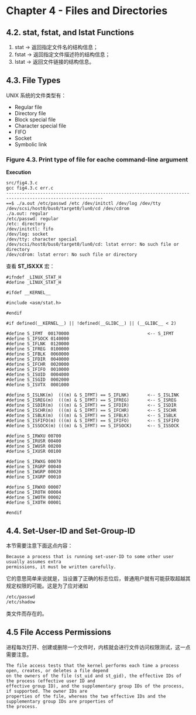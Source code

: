 # Chapter 4 - Files and Directories

## 4.2. stat, fstat, and lstat Functions

 1. stat  -> 返回指定文件名的结构信息；
 2. fstat -> 返回指定文件描述符的结构信息；
 3. lstat -> 返回文件链接的结构信息。

## 4.3. File Types
UNIX 系统的文件类型有：

 * Regular file
 * Directory file
 * Block special file
 * Character special file
 * FIFO
 * Socket
 * Symbolic link

### Figure 4.3. Print type of file for eache command-line argument

**Execution**

    src/fig4.3.c
    gcc fig4.3.c err.c
    -----------------------------------------------------------------------------------------------------------
    ==$ ./a.out /etc/passwd /etc /dev/initctl /dev/log /dev/tty /dev/scsi/host0/bus0/target0/lun0/cd /dev/cdrom
    ./a.out: regular
    /etc/passwd: regular
    /etc: directory
    /dev/initctl: fifo
    /dev/log: socket
    /dev/tty: character special
    /dev/scsi/host0/bus0/target0/lun0/cd: lstat error: No such file or directory
    /dev/cdrom: lstat error: No such file or directory

查看 **ST_ISXXX** 宏：

    #ifndef _LINUX_STAT_H
    #define _LINUX_STAT_H
    
    #ifdef __KERNEL__
    
    #include <asm/stat.h>
    
    #endif
    
    #if defined(__KERNEL__) || !defined(__GLIBC__) || (__GLIBC__ < 2)
    
    #define S_IFMT  00170000                              <-- S_IFMT
    #define S_IFSOCK 0140000
    #define S_IFLNK	 0120000
    #define S_IFREG  0100000
    #define S_IFBLK  0060000
    #define S_IFDIR  0040000
    #define S_IFCHR  0020000
    #define S_IFIFO  0010000
    #define S_ISUID  0004000
    #define S_ISGID  0002000
    #define S_ISVTX  0001000
    
    #define S_ISLNK(m)	(((m) & S_IFMT) == S_IFLNK)       <-- S_ISLINK
    #define S_ISREG(m)	(((m) & S_IFMT) == S_IFREG)       <-- S_ISREG
    #define S_ISDIR(m)	(((m) & S_IFMT) == S_IFDIR)       <-- S_ISDIR
    #define S_ISCHR(m)	(((m) & S_IFMT) == S_IFCHR)       <-- S_ISCHR
    #define S_ISBLK(m)	(((m) & S_IFMT) == S_IFBLK)       <-- S_ISBLK
    #define S_ISFIFO(m)	(((m) & S_IFMT) == S_IFIFO)       <-- S_ISFIFO
    #define S_ISSOCK(m)	(((m) & S_IFMT) == S_IFSOCK)      <-- S_ISSOCK
    
    #define S_IRWXU 00700
    #define S_IRUSR 00400
    #define S_IWUSR 00200
    #define S_IXUSR 00100
    
    #define S_IRWXG 00070
    #define S_IRGRP 00040
    #define S_IWGRP 00020
    #define S_IXGRP 00010
    
    #define S_IRWXO 00007
    #define S_IROTH 00004
    #define S_IWOTH 00002
    #define S_IXOTH 00001
    
    #endif

## 4.4. Set-User-ID and Set-Group-ID
本节需要注意下面这点内容：

	Because a process that is running set-user-ID to some other user usually assumes extra
	permissions, it must be written carefully.

它的意思简单来说就是，当设置了正确的标志位后，普通用户就有可能获取超越其规定权限的可能。这是为了应对诸如

	/etc/passwd
	/etc/shadow

类文件而存在的。

## 4.5 File Access Permissions
进程每次打开、创建或删除一个文件时，内核就会进行文件访问权限测试，这一点需要注意。

	The file access tests that the kernel performs each time a process open, creates, or deletes a file depend
	on the owners of the file (st_uid and st_gid), the effective IDs of the process (effective user ID and 
	effective group ID), and the supplementary group IDs of the process, if supported. The owner IDs are 
	properties of the file, whereas the two effective IDs and the supplementary group IDs are properties of 
	the process. 
